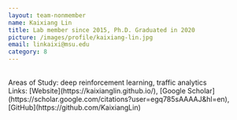 ```yaml
---
layout: team-nonmember
name: Kaixiang Lin
title: Lab member since 2015, Ph.D. Graduated in 2020
picture: /images/profile/kaixiang-lin.jpg
email: linkaixi@msu.edu
category: 8
---
```


<br/>
Areas of Study: deep reinforcement learning, traffic analytics 
<br/>
Links: [Website](https://kaixianglin.github.io/), [Google Scholar](https://scholar.google.com/citations?user=egq785sAAAAJ&hl=en), [GitHub](https://github.com/KaixiangLin)